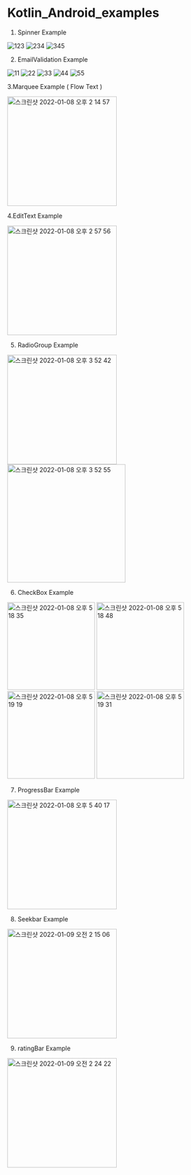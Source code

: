 # Kotlin_Android_examples

1. Spinner Example


![123](https://user-images.githubusercontent.com/75043852/148319018-a49437a6-2fb5-4ad7-97fd-160cf254dfef.PNG)
![234](https://user-images.githubusercontent.com/75043852/148319022-6ca58e10-a4ae-483c-abc1-38c959cfdab7.PNG)
![345](https://user-images.githubusercontent.com/75043852/148319027-3be7082f-d494-4200-b5c3-16cdccd5f720.PNG)




2. EmailValidation Example

![11](https://user-images.githubusercontent.com/75043852/148318913-d454574a-aa8c-4596-bd2f-4aab5a71c88e.PNG)
![22](https://user-images.githubusercontent.com/75043852/148318942-1422ece3-11c4-4a81-b900-130036befba8.PNG)
![33](https://user-images.githubusercontent.com/75043852/148318948-8e95523d-da11-4494-aedd-44c17ce2be98.PNG)
![44](https://user-images.githubusercontent.com/75043852/148318953-e7b270da-ddd5-41a1-bcbb-3da700b78cad.PNG)
![55](https://user-images.githubusercontent.com/75043852/148318956-86a67e3f-e179-4da6-852e-f9c20f9b2198.PNG)


3.Marquee Example ( Flow Text )

<img width="250" alt="스크린샷 2022-01-08 오후 2 14 57" src="https://user-images.githubusercontent.com/75043852/148632511-302397df-1154-40b1-9ca6-f5a4648f893c.png">

4.EditText Example

<img width="250" alt="스크린샷 2022-01-08 오후 2 57 56" src="https://user-images.githubusercontent.com/75043852/148634935-d2690b58-baa9-44ce-b88c-f122cb920463.png">

5. RadioGroup Example
<p>
<img width="250" alt="스크린샷 2022-01-08 오후 3 52 42" src="https://user-images.githubusercontent.com/75043852/148634965-46062dc9-8ddf-458d-8225-53199bed23d8.png">
<img width="270" alt="스크린샷 2022-01-08 오후 3 52 55" src="https://user-images.githubusercontent.com/75043852/148634966-2bb38b11-4111-480e-8679-2150f87071e7.png">
</p>


6. CheckBox Example

<p>
  <img width="200" alt="스크린샷 2022-01-08 오후 5 18 35" src="https://user-images.githubusercontent.com/75043852/148637331-5a623536-0705-4094-857e-d23af59de5b5.png">
  <img width="200" alt="스크린샷 2022-01-08 오후 5 18 48" src="https://user-images.githubusercontent.com/75043852/148637339-d40dc77b-d3c8-4038-89da-b8606bcaddc8.png">
<img width="200" alt="스크린샷 2022-01-08 오후 5 19 19" src="https://user-images.githubusercontent.com/75043852/148637340-e1f7b611-2147-432e-a4a0-d1c5c7f54e91.png">
<img width="200" alt="스크린샷 2022-01-08 오후 5 19 31" src="https://user-images.githubusercontent.com/75043852/148637342-97b1d663-f070-4623-8d00-c6b54c3c1920.png">
</p>

7. ProgressBar Example

<img width="250" alt="스크린샷 2022-01-08 오후 5 40 17" src="https://user-images.githubusercontent.com/75043852/148638022-cff11418-93d6-4af4-bafd-a43e6261ad4a.png">

8. Seekbar Example 

<img width="250" alt="스크린샷 2022-01-09 오전 2 15 06" src="https://user-images.githubusercontent.com/75043852/148653697-f417e7ae-5fdc-4308-8224-ff46d8b2b6fd.png">

9. ratingBar Example

<img width="250" alt="스크린샷 2022-01-09 오전 2 24 22" src="https://user-images.githubusercontent.com/75043852/148653712-140327f1-2d5d-4eb8-9a47-ed0655ba08ef.png">

